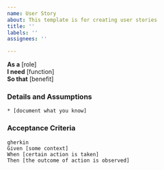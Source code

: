 ```yaml
---
name: User Story
about: This template is for creating user stories
title: ''
labels: ''
assignees: ''

---
```



**As a** [role]  
**I need** [function]  
**So that** [benefit]  
      
### Details and Assumptions
    * [document what you know]      
### Acceptance Criteria     
    gherkin 
    Given [some context]
    When [certain action is taken]
    Then [the outcome of action is observed]
